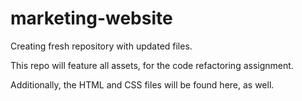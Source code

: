 # marketing-website
Creating fresh repository with updated files.

This repo will feature all assets, for the code refactoring assignment. 

Additionally, the HTML and CSS files will be found here, as well. 
